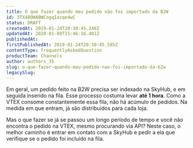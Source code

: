 ```yaml
---
title: O que fazer quando meu pedido não foi importado da B2W
id: 3TX480WABWCogqIacqe4wC
status: DRAFT
createdAt: 2019-01-24T20:30:45.246Z
updatedAt: 2020-01-09T15:46:16.401Z
publishedAt: 
firstPublishedAt: 2019-01-24T20:30:45.585Z
contentType: frequentlyAskedQuestion
productTeam: Channels
author: authors_35
slug: o-que-fazer-quando-meu-pedido-nao-foi-importado-da-b2w
legacySlug: 
---
```


Em geral, um pedido feito na B2W precisa ser indexado na SkyHub, e em seguida inserido na fila. Esse processo costuma levar **até 1 hora**. Como a VTEX consome constantemente essa fila, não há acúmulo de pedidos. Na medida em que entram, já são distribuídos para cada loja.

Mas o que fazer se já se passou um longo período de tempo e você não encontra o pedido na VTEX, mesmo procurando via API? Neste caso, o melhor caminho é entrar em contato com a SkyHub e pedir a ela que verifique se o pedido foi incluído na fila.
